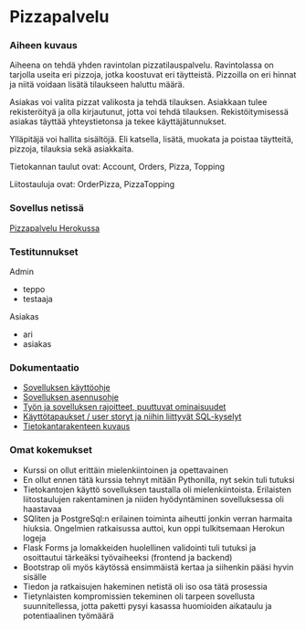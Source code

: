 # Pizzapalvelu

### Aiheen kuvaus

Aiheena on tehdä yhden ravintolan pizzatilauspalvelu. Ravintolassa on tarjolla useita eri pizzoja, jotka koostuvat eri täytteistä. Pizzoilla on eri hinnat ja niitä voidaan lisätä tilaukseen haluttu määrä.

Asiakas voi valita pizzat valikosta ja tehdä tilauksen. Asiakkaan tulee rekisteröityä ja olla kirjautunut, jotta voi tehdä tilauksen. Rekistöitymisessä asiakas täyttää yhteystietonsa ja tekee käyttäjätunnukset.

Ylläpitäjä voi hallita sisältöjä. Eli katsella, lisätä, muokata ja poistaa täytteitä, pizzoja, tilauksia sekä asiakkaita.

Tietokannan taulut ovat: Account, Orders, Pizza, Topping

Liitostauluja ovat: OrderPizza, PizzaTopping


### Sovellus netissä

[Pizzapalvelu Herokussa](https://desolate-bayou-52025.herokuapp.com/)


### Testitunnukset

Admin
- teppo
- testaaja

Asiakas
- ari
- asiakas

### Dokumentaatio

- [Sovelluksen käyttöohje](documentation/kayttoohje.md)
- [Sovelluksen asennusohje](documentation/asennusohje.md)
- [Työn ja sovelluksen rajoitteet, puuttuvat ominaisuudet](documentation/rajoitteet.md)
- [Käyttötapaukset / user storyt ja niihin liittyvät SQL-kyselyt](documentation/userstoryt.md)
- [Tietokantarakenteen kuvaus](documentation/tietokantarakenne.md)

### Omat kokemukset

- Kurssi on ollut erittäin mielenkiintoinen ja opettavainen
- En ollut ennen tätä kurssia tehnyt mitään Pythonilla, nyt sekin tuli tutuksi
- Tietokantojen käyttö sovelluksen taustalla oli mielenkiintoista. Erilaisten liitostaulujen rakentaminen ja niiden hyödyntäminen sovelluksessa oli haastavaa
- SQliten ja PostgreSql:n erilainen toiminta aiheutti jonkin verran harmaita hiuksia. Ongelmien ratkaisussa auttoi, kun oppi tulkitsemaan Herokun logeja
- Flask Forms ja lomakkeiden huolellinen validointi tuli tutuksi ja osoittautui tärkeäksi työvaiheeksi (frontend ja backend)
- Bootstrap oli myös käytössä ensimmäistä kertaa ja siihenkin pääsi hyvin sisälle
- Tiedon ja ratkaisujen hakeminen netistä oli iso osa tätä prosessia
- Tietynlaisten kompromissien tekeminen oli tarpeen sovellusta suunnitellessa, jotta paketti pysyi kasassa huomioiden aikataulu ja potentiaalinen työmäärä
